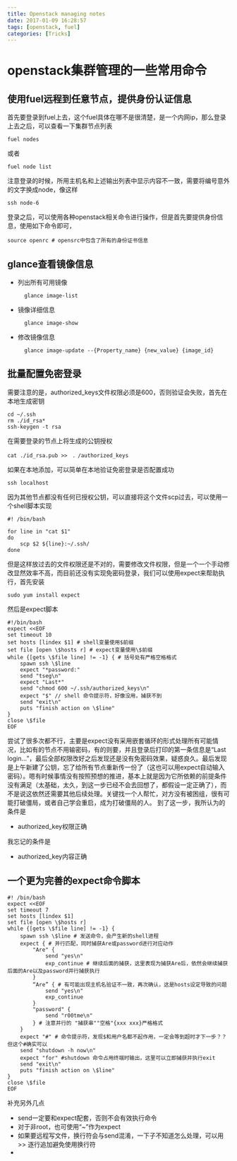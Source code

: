 ```yaml
---
title: Openstack managing notes
date: 2017-01-09 16:28:57
tags: [openstack, fuel]
categories: [Tricks]
---
```

# openstack集群管理的一些常用命令
<!--more-->

## 使用fuel远程到任意节点，提供身份认证信息

首先要登录到fuel上去，这个fuel具体在哪不是很清楚，是一个内网ip，那么登录上去之后，可以查看一下集群节点列表
	
	fuel nodes
或者

	fuel node list

注意登录的时候，所用主机名和上述输出列表中显示内容不一致，需要将编号意外的文字换成node，像这样

	ssh node-6
登录之后，可以使用各种openstack相关命令进行操作，但是首先要提供身份信息，使用如下命令即可，

	source openrc # opensrc中包含了所有的身份证书信息

## glance查看镜像信息
* 列出所有可用镜像
	
		glance image-list
* 镜像详细信息

		glance image-show

* 修改镜像信息

		glance image-update --{Property_name} {new_value} {image_id}

## 批量配置免密登录
需要注意的是，authorized_keys文件权限必须是600，否则验证会失败，首先在本地生成密钥

	cd ~/.ssh
	rm ./id_rsa*
	ssh-keygen -t rsa
在需要登录的节点上将生成的公钥授权

	cat ./id_rsa.pub >>　．/authorized_keys
如果在本地添加，可以简单在本地验证免密登录是否配置成功

	ssh localhost
因为其他节点都没有任何已授权公钥，可以直接将这个文件scp过去，可以使用一个shell脚本实现

	#! /bin/bash

	for line in "cat $1"
	do
		scp $2 ${line}:~/.ssh/
	done
但是这样放过去的文件权限还是不对的，需要修改文件权限，但是一个一个手动修改显然效率不高，而目前还没有实现免密码登录，我们可以使用expect来帮助执行，首先安装

	sudo yum install expect
然后是expect脚本

	#!/bin/bash
	expect <<EOF
	set timeout 10
	set hosts [lindex $1] # shell变量使用$前缀
	set file [open \$hosts r] # expect变量使用\$前缀
	while {[gets \$file line] != -1} { # 括号处有严格空格格式
        spawn ssh \$line
        expect "*password:"
        send "tseg\n"
        expect "Last*"
        send "chmod 600 ~/.ssh/authorized_keys\n"
        expect "$" // shell 命令提示符，好像没用，捕获不到
        send "exit\n"
        puts "finish action on \$line"
	}
	close \$file
	EOF
尝试了很多次都不行，主要是expect没有采用嵌套循环的形式处理所有可能情况，比如有的节点不用输密码，有的则要，并且登录后打印的第一条信息是“Last login...”，最后全部权限改好之后发现还是没有免密码效果，疑惑良久。最后发现是上午新建了公钥，忘了给所有节点重新传一份了（这也可以用expect自动输入密码）。嗯有时候事情没有按照预想的推进，基本上就是因为它所依赖的前提条件没有满足（太基础，太久，到这一步已经不会去回想了，都假设一定正确了），而不是说这依然还需要其他后续处理。关键找一个人帮忙，对方没有被困组，很有可能打破僵局，或者自己学会重启，成为打破僵局的人。
到了这一步，我所认为的条件是
* authorized_key权限正确

我忘记的条件是
* authorized_key内容正确

## 一个更为完善的expect命令脚本

	#! /bin/bash
	expect <<EOF
	set timeout 7
	set hosts [lindex $1]
	set file [open \$hosts r]
	while {[gets \$file line] != -1} {
        spawn ssh \$line # 发送命令，会产生新的shell进程
        expect { # 并行匹配，同时捕获Are或password进行对应动作
            "Are" {
                send "yes\n"
				exp_continue # 继续后面的捕获，这里表现为捕获Are后，依然会继续捕获后面的Are以及password并行捕获执行
            }
			“Are” { # 有可能出现主机名验证不一致，再次确认，这是hosts设定导致的问题
				send "yes\n"
				exp_continue
			}
            "password" {
                send "r00tme\n"
            } # 注意并行的 "捕获串""空格"{xxx xxx}严格格式
        }
        expect "#" # 命令提示符，发现$和用户名都不起作用，一定会等到超时才下一步？？但这个#确实可以
        send "shutdown -h now\n"
        expect "for" #shutdown 命令占用终端时输出，这里可以立即捕获并执行exit
        send "exit\n"
        puts "finish action on \$line"
	}
	close \$file
	EOF

补充另外几点

* send一定要和expect配套，否则不会有效执行命令
* 对于非root，也可使用“*~*”作为expect
* 如果要远程写文件，换行符会与send混淆，一下子不知道怎么处理，可以用 >> 逐行追加避免使用换行符
* 

	
